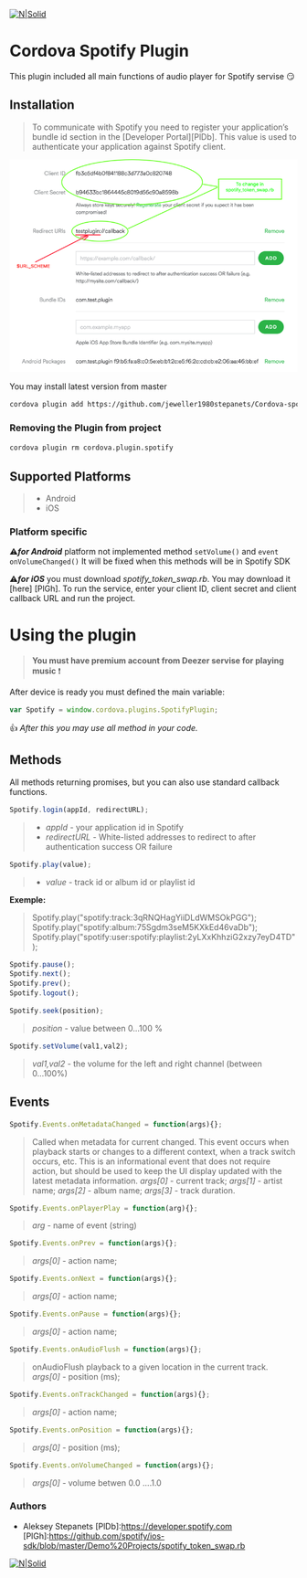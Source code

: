 [![N|Solid](http://procoders.tech/art/powered.png)](http://procoders.tech/)

# Cordova Spotify Plugin
This plugin included all main functions of audio player for Spotify servise :smirk:

## Installation
> To communicate with Spotify you need to register your application’s bundle id section in the [Developer Portal][PlDb]. This value is used to authenticate your application against Spotify client.

![Image alt](https://github.com/jeweller1980stepanets/image/blob/master/1.png)

You may install latest version from master
```sh
cordova plugin add https://github.com/jeweller1980stepanets/Cordova-spotify-plugin-ios-android --variable URL_SCHEME="your custom url scheme"
```
### Removing the Plugin from project
```sh
cordova plugin rm cordova.plugin.spotify
```
## Supported Platforms
> - Android
> - iOS

### Platform specific
:warning:***for Android*** platform not implemented method `setVolume()` and `event onVolumeChanged()`
It will be fixed when this methods will be in Spotify SDK


:warning:***for iOS*** you must download *spotify_token_swap.rb*. You may download it [here] [PlGh].
To run the service, enter your client ID, client secret and client callback URL and run the project.

# Using the plugin
> **You must have premium account from Deezer servise for playing music** :exclamation:

After device is ready you must defined the main variable:
```javascript
var Spotify = window.cordova.plugins.SpotifyPlugin;
```
:thumbsup: *After this you may use all method in your code.*

## Methods
All methods returning promises, but you can also use standard callback functions.

```javascript
Spotify.login(appId, redirectURL);
```
> - *appId* - your application id in Spotify
> - *redirectURL* - White-listed addresses to redirect to after authentication success OR failure 

```javascript
Spotify.play(value);
```
> - *value* - track id or album id or playlist id

**Exemple:**
> Spotify.play("spotify:track:3qRNQHagYiiDLdWMSOkPGG");
> Spotify.play("spotify:album:75Sgdm3seM5KXkEd46vaDb");
> Spotify.play("spotify:user:spotify:playlist:2yLXxKhhziG2xzy7eyD4TD");


```javascript
Spotify.pause();
Spotify.next();
Spotify.prev();
Spotify.logout();
```
```javascript
Spotify.seek(position);
```
> *position* - value between 0...100 %

```javascript
Spotify.setVolume(val1,val2);
```
> *val1,val2* - the volume for the left and right channel (between 0...100%)


## Events
```javascript
Spotify.Events.onMetadataChanged = function(args){};
```
>Called when metadata for current changed.
 This event occurs when playback starts or changes to a different context,
 when a track switch occurs, etc. This is an informational event that does
 not require action, but should be used to keep the UI display updated with
 the latest metadata information.
> *args[0]* - current track;
> *args[1]* - artist name;
> *args[2]* - album name;
> *args[3]* - track duration.

```javascript
Spotify.Events.onPlayerPlay = function(arg){};
```
> *arg* - name of event (string)

```javascript
Spotify.Events.onPrev = function(args){};
```
> *args[0]*  - action name;

```javascript
Spotify.Events.onNext = function(args){};
```
> *args[0]*  - action name;        
     
```javascript
Spotify.Events.onPause = function(args){};
```
> *args[0]*  - action name;    
      
```javascript
Spotify.Events.onAudioFlush = function(args){};
```
> onAudioFlush playback to a given location in the current track.
> *args[0]*  - position (ms); 
   
```javascript
Spotify.Events.onTrackChanged = function(args){};
```
> *args[0]*  - action name;      
  
```javascript
Spotify.Events.onPosition = function(args){};
```
> *args[0]*  - position (ms);      
      
```javascript
Spotify.Events.onVolumeChanged = function(args){};
```
> *args[0]*  - volume betwen 0.0 ....1.0
    
### Authors
 - Aleksey Stepanets
[PlDb]:<https://developer.spotify.com>
[PlGh]:<https://github.com/spotify/ios-sdk/blob/master/Demo%20Projects/spotify_token_swap.rb>

[![N|Solid](http://procoders.tech/art/powered.png)](http://procoders.tech/)
